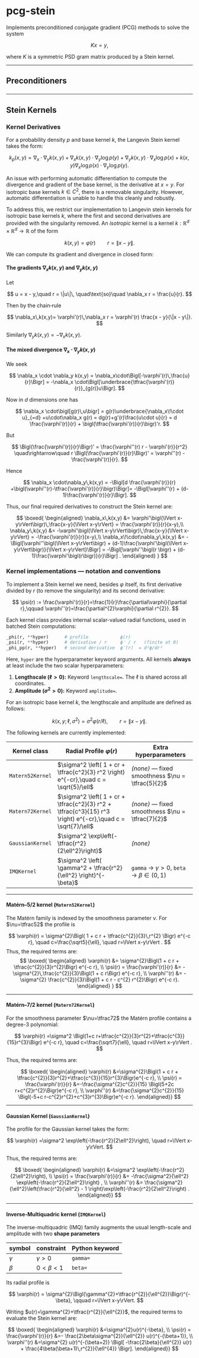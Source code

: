 # pcg-stein

Implements preconditioned conjugate gradient (PCG) methods to solve the system

$$ K x = y, $$

where $K$ is a symmetric PSD gram matrix produced by a Stein kernel.


---

## Preconditioners

### 


---

## Stein Kernels

### Kernel Derivatives

For a probability density $p$ and base kernel $k$, the Langevin Stein kernel takes the form:

$$ k_p(x,y) = \nabla_x \cdot \nabla_y k(x,y) + \nabla_x k(x,y) \cdot \nabla_y \log p(y) + \nabla_y k(x,y) \cdot \nabla_x \log p(x) + k(x,y) \nabla_x \log p(x) \cdot \nabla_y \log p(y). $$

An issue with performing automatic differentiation to compute the divergence and gradient of the base kernel, is the derivative at $x=y$. For isotropic base kernels $k \in C^2$, there is a removable singularity. However, automatic differentiation is unable to handle this cleanly and robustly. 

To address this, we restrict our implementation to Langevin stein kernels for isotropic base kernels $k$, where the first and second derivatives are provided with the singularity removed. An *isotropic* kernel is a kernel $k:\mathbb{R}^d\times \mathbb{R}^d \rightarrow \mathbb{R}$ of the form

$$
k(x,y)=\varphi\bigl(r\bigr) \qquad r = \|x - y\|.  
$$

We can compute its gradient and divergence in closed form:

#### The gradients $\nabla_x k(x,y)$ and $\nabla_y k(x,y)$
   Let

   $$
     u = x - y,\quad r = \|u\|\, \quad\text{so}\quad \nabla_x r = \frac{u}{r}.
   $$

   Then by the chain‐rule

   $$
     \nabla_x\,k(x,y)= \varphi'(r)\,\nabla_x r = \varphi'(r) \frac{x - y}{\|x - y\|}.
   $$

   Similarly $\nabla_y k(x,y) = -\nabla_x k(x,y)$.

#### The mixed divergence $\nabla_x\cdot\nabla_y k(x,y)$
   We seek

   $$
     \nabla_x \cdot \nabla_y k(x,y) =  \nabla_x\cdot\Bigl[-\varphi'(r)\,\frac{u}{r}\Bigr] = -\nabla_x \cdot\Bigl[\underbrace{\tfrac{\varphi'(r)}{r}}_{g(r)}u\Bigr].
   $$

   Now in $d$ dimensions one has

   $$
     \nabla_x \cdot\bigl[g(r)\,u\bigr] = g(r)\underbrace{\nabla_x\!\cdot u}_{=d} +u\cdot\nabla_x g(r) = dg(r)+g'(r)\frac{u\cdot u}{r}
     = d \frac{\varphi'(r)}{r} + \bigl(\tfrac{\varphi'(r)}{r}\bigr)'r.
   $$

   But

   $$
     \Bigl(\frac{\varphi'(r)}{r}\Bigr)' = \frac{\varphi''(r) r - \varphi'(r)}{r^2} \quad\rightarrow\quad r \Bigl(\frac{\varphi'(r)}{r}\Bigr)' = \varphi''(r) - \frac{\varphi'(r)}{r}.
   $$

   Hence

   $$
     \nabla_x \cdot\nabla_y\,k(x,y) = -\Bigl[d \frac{\varphi'(r)}{r} +\bigl(\varphi''(r)-\tfrac{\varphi'(r)}{r}\bigr)\Bigr]= -\Bigl[\varphi''(r) + (d-1)\frac{\varphi'(r)}{r}\Bigr].
   $$

Thus, our final required derivatives to construct the Stein kernel are:

$$
\boxed{
\begin{aligned}
\nabla_x\,k(x,y) 
&= \varphi'\bigl(\lVert x-y\rVert\bigr)\,\frac{x-y}{\lVert x-y\rVert} = \frac{\varphi'(r)}{r}(x-y),\\
\nabla_y\,k(x,y) 
&= -\varphi'\bigl(\lVert x-y\rVert\bigr)\,\frac{x-y}{\lVert x-y\rVert} = -\frac{\varphi'(r)}{r}(x-y),\\
\nabla_x\!\cdot\nabla_y\,k(x,y)
&= -\Bigl[\varphi''\bigl(\lVert x-y\rVert\bigr)
         + (d-1)\frac{\varphi'\bigl(\lVert x-y\rVert\bigr)}{\lVert x-y\rVert}\Bigr] = -\Bigl[\varphi''\bigl(r \bigr)
         + (d-1)\frac{\varphi'\bigl(r\bigr)}{r}\Bigr] .
\end{aligned}
}
$$

### Kernel implementations — notation and conventions

To implement a Stein kernel we need, besides $\varphi$ itself, its first
derivative divided by $r$ (to remove the singularity) and its second derivative:

$$
\psi(r) := \frac{\varphi'(r)}{r}=\frac{1}{r}\frac{\partial\varphi}{\partial r},\qquad \varphi''(r)=\frac{\partial^{2}\varphi}{\partial r^{2}}.
$$

Each kernel class provides internal scalar-valued radial functions, used in batched Stein computations:

```python
_phi(r, **hyper)      # profile            ϕ(r)
_psi(r, **hyper)      # derivative / r     ϕ′ / r   (finite at 0)
_phi_pp(r, **hyper)   # second derivative  ϕ″(r)  = d²ϕ/dr²
```

Here, `hyper` are the hyperparameter keyword arguments. All kernels **always** at least include the two scalar hyperparameters:

1. **Lengthscale ($\ell > 0$):** Keyword `lengthscale=`. The $\ell$ is shared across all coordinates.
2. **Amplitude ($\sigma^2 > 0$):** Keyword `amplitude=`. 

For an isotropic base kernel $k$, the lengthscale and amplitude are defined as follows:

$$
k(x,y; \ell,\sigma^{2}) = \sigma^{2} \varphi \bigl(r/\ell\bigr),\qquad r=\lVert x-y\rVert.
$$

The following kernels are currently implemented:

| **Kernel class** | **Radial Profile** $\varphi(r)$                                                                             | **Extra hyperparameters**                          |
| ---------------- | ----------------------------------------------------------------------------------------------------------- | -------------------------------------------------- |
| `Matern52Kernel` | $\sigma^2 \left( 1 + cr + \tfrac{c^2}{3} r^2 \right) e^{-cr},\quad c = \sqrt{5}/\ell$                       | *(none)* — fixed smoothness $\nu = \tfrac{5}{2}$   |
| `Matern72Kernel` | $\sigma^2 \left( 1 + cr + \tfrac{c^2}{3} r^2 + \tfrac{c^3}{15} r^3 \right) e^{-cr},\quad c = \sqrt{7}/\ell$ | *(none)* — fixed smoothness $\nu = \tfrac{7}{2}$   |
| `GaussianKernel` | $\sigma^2 \exp\left(-\tfrac{r^2}{2\ell^2}\right)$                                                           | *(none)*                                           |
| `IMQKernel`      | $\sigma^2 \left( \gamma^2 + \tfrac{r^2}{\ell^2} \right)^{-\beta}$                                           | `gamma` → $\gamma > 0$, `beta` → $\beta \in (0,1)$ |


---

#### Matérn–5/2 kernel (`Matern52Kernel`)

The Matérn family is indexed by the smoothness parameter $\nu$.
For $\nu=\tfrac52$ the profile is

$$
\varphi(r) = \sigma^{2}\Bigl( 1 + c r + \tfrac{c^{2}}{3}\,r^{2} \Bigr) e^{-c r},
\quad
c=\frac{\sqrt5}{\ell}, \quad  r=\lVert x-y\rVert .
$$
Thus, the required terms are:
$$
\boxed{
\begin{aligned}
\varphi(r)   &= \sigma^{2}\Bigl(1 + c r + \tfrac{c^{2}}{3}r^{2}\Bigr) e^{-c r}, \\
\psi(r) = \frac{\varphi'(r)}{r}  &= - \sigma^{2}\,\frac{c^{2}}{3}\Bigl(1 + c r\Bigr) e^{-c r}, \\
\varphi''(r) &= - \sigma^{2} \frac{c^{2}}{3}\Bigl(1 + c r - c^{2} r^{2}\Bigr) e^{-c r}.
\end{aligned}
}
$$


---

#### Matérn–7/2 kernel (`Matern72Kernel`)

For the smoothness parameter $\nu=\tfrac72$ the Matérn profile contains a degree-3 polynomial:

$$
\varphi(r)
=\sigma^2 \Bigl(1+c r+\tfrac{c^{2}}{3}r^{2}+\tfrac{c^{3}}{15}r^{3}\Bigr) e^{-c r},
\quad
c=\frac{\sqrt7}{\ell}, \quad  r=\lVert x-y\rVert .
$$

Thus, the required terms are:

$$
\boxed{
\begin{aligned}
\varphi(r)
  &=\sigma^{2}\Bigl(1 + c r + \tfrac{c^{2}}{3}r^{2}+\tfrac{c^{3}}{15}r^{3}\Bigr)e^{-c r}, \\
\psi(r) = \frac{\varphi'(r)}{r}
  &=-\frac{\sigma^{2}c^{2}}{15}
      \Bigl(5+2c r+c^{2}r^{2}\Bigr)e^{-c r}, \\
\varphi''(r)
  &=\frac{\sigma^{2}c^{2}}{15}
      \Bigl(-5+c r-c^{2}r^{2}+c^{3}r^{3}\Bigr)e^{-c r}.
\end{aligned}}
$$

---

#### Gaussian Kernel (`GaussianKernel`)

The profile for the Gaussian kernel takes the form:

$$
\varphi(r)
=\sigma^2 \exp\left(-\frac{r^2}{2\ell^2}\right), \quad r=\lVert x-y\rVert.
$$

Thus, the required terms are:

$$
\boxed{
\begin{aligned}
\varphi(r)
  &=\sigma^2 \exp\left(-\frac{r^2}{2\ell^2}\right), \\ 
\psi(r) = \frac{\varphi'(r)}{r}
  &= -\frac{\sigma^2}{\ell^2} \exp\left(-\frac{r^2}{2\ell^2}\right) , \\
\varphi''(r)
  &= \frac{\sigma^2}{\ell^2}\left(\frac{r^2}{\ell^2} - 1 \right)\exp\left(-\frac{r^2}{2\ell^2}\right) .
\end{aligned}}
$$

---
#### Inverse-Multiquadric kernel (`IMQKernel`)

The inverse-multiquadric (IMQ) family augments the usual length-scale
and amplitude with two **shape parameters**

| symbol   | constraint  | Python keyword |
| -------- | ----------- | -------------- |
| $\gamma$ | $\gamma>0$  | `gamma=`       |
| $\beta$  | $0<\beta<1$ | `beta=`        |

Its radial profile is

$$
\varphi(r) = \sigma^{2}\Bigl(\gamma^{2}+\tfrac{r^{2}}{\ell^{2}}\Bigr)^{-\beta}, \qquad r=\lVert x-y\rVert.
$$

Writing $u(r)=\gamma^{2}+\tfrac{r^{2}}{\ell^{2}}$, the required terms to evaluate the Stein kernel are:

$$
\boxed{
\begin{aligned}
\varphi(r)
&=\sigma^{2}u(r)^{-\beta}, \\
\psi(r) = \frac{\varphi'(r)}{r}
&=- \frac{2\beta\sigma^{2}}{\ell^{2}} u(r)^{-(\beta+1)}, \\
\varphi''(r)
&=\sigma^{2} u(r)^{-(\beta+2)}
  \Bigl[
     -\frac{2\beta}{\ell^{2}} u(r)
     +
     \frac{4\beta(\beta+1)\,r^{2}}{\ell^{4}}
  \Bigr].
\end{aligned}}
$$
